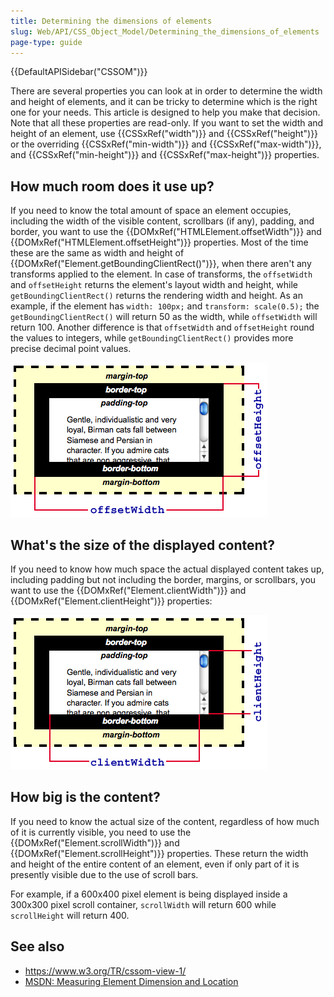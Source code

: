 ```yaml
---
title: Determining the dimensions of elements
slug: Web/API/CSS_Object_Model/Determining_the_dimensions_of_elements
page-type: guide
---
```


{{DefaultAPISidebar("CSSOM")}}

There are several properties you can look at in order to determine the width and height of elements, and it can be tricky to determine which is the right one for your needs. This article is designed to help you make that decision. Note that all these properties are read-only. If you want to set the width and height of an element, use {{CSSxRef("width")}} and {{CSSxRef("height")}} or the overriding {{CSSxRef("min-width")}} and {{CSSxRef("max-width")}}, and {{CSSxRef("min-height")}} and {{CSSxRef("max-height")}} properties.

## How much room does it use up?

If you need to know the total amount of space an element occupies, including the width of the visible content, scrollbars (if any), padding, and border, you want to use the {{DOMxRef("HTMLElement.offsetWidth")}} and {{DOMxRef("HTMLElement.offsetHeight")}} properties. Most of the time these are the same as width and height of {{DOMxRef("Element.getBoundingClientRect()")}}, when there aren't any transforms applied to the element. In case of transforms, the `offsetWidth` and `offsetHeight` returns the element's layout width and height, while `getBoundingClientRect()` returns the rendering width and height. As an example, if the element has `width: 100px;` and `transform: scale(0.5);` the `getBoundingClientRect()` will return 50 as the width, while `offsetWidth` will return 100. Another difference is that `offsetWidth` and `offsetHeight` round the values to integers, while `getBoundingClientRect()` provides more precise decimal point values.

![How the offsetWidth and offsetHeight properties are determined, considering padding, borders, and margin sizes](dimensions-offset.png)

## What's the size of the displayed content?

If you need to know how much space the actual displayed content takes up, including padding but not including the border, margins, or scrollbars, you want to use the {{DOMxRef("Element.clientWidth")}} and {{DOMxRef("Element.clientHeight")}} properties:

![How the clientWidth and clientHeight properties are determined, considering padding, borders, and margin sizes](dimensions-client.png)

## How big is the content?

If you need to know the actual size of the content, regardless of how much of it is currently visible, you need to use the {{DOMxRef("Element.scrollWidth")}} and {{DOMxRef("Element.scrollHeight")}} properties. These return the width and height of the entire content of an element, even if only part of it is presently visible due to the use of scroll bars.

For example, if a 600x400 pixel element is being displayed inside a 300x300 pixel scroll container, `scrollWidth` will return 600 while `scrollHeight` will return 400.

## See also

- <https://www.w3.org/TR/cssom-view-1/>
- [MSDN: Measuring Element Dimension and Location](<https://learn.microsoft.com/en-us/previous-versions/hh781509(v=vs.85)>)
